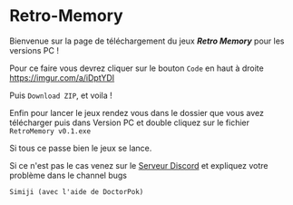 # Retro-Memory

Bienvenue sur la page de téléchargement du jeux ***Retro Memory*** pour les versions PC !

Pour ce faire vous devrez cliquer sur le bouton `Code` en haut à droite https://imgur.com/a/iDptYDI

Puis `Download ZIP`, et voila !

Enfin pour lancer le jeux rendez vous dans le dossier que vous avez télécharger puis dans Version PC et double cliquez sur le fichier `RetroMemory v0.1.exe`

Si tous ce passe bien le jeux se lance.

Si ce n'est pas le cas venez sur le [Serveur Discord](https://discord.gg/Gxvhn4FGPZ) et expliquez votre problème dans le channel bugs

    Simiji (avec l'aide de DoctorPok)
